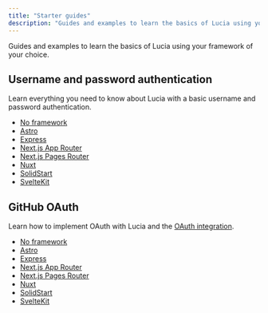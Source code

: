 ```yaml
---
title: "Starter guides"
description: "Guides and examples to learn the basics of Lucia using your framework of your choice."
---
```


Guides and examples to learn the basics of Lucia using your framework of your choice.

## Username and password authentication

Learn everything you need to know about Lucia with a basic username and password authentication.

- [No framework](/guidebook/sign-in-with-username-and-password)
- [Astro](/guidebook/sign-in-with-username-and-password/astro)
- [Express](/guidebook/sign-in-with-username-and-password/express)
- [Next.js App Router](/guidebook/sign-in-with-username-and-password/nextjs-app)
- [Next.js Pages Router](/guidebook/sign-in-with-username-and-password/nextjs-pages)
- [Nuxt](/guidebook/sign-in-with-username-and-password/nuxt)
- [SolidStart](/guidebook/sign-in-with-username-and-password/solidstart)
- [SvelteKit](/guidebook/sign-in-with-username-and-password/sveltekit)

## GitHub OAuth

Learn how to implement OAuth with Lucia and the [OAuth integration](/oauth).

- [No framework](/guidebook/github-oauth)
- [Astro](/guidebook/github-oauth/astro)
- [Express](/guidebook/github-oauth/express)
- [Next.js App Router](/guidebook/github-oauth/nextjs-app)
- [Next.js Pages Router](/guidebook/github-oauth/nextjs-pages)
- [Nuxt](/guidebook/github-oauth/nuxt)
- [SolidStart](/guidebook/github-oauth/solidstart)
- [SvelteKit](/guidebook/github-oauth/sveltekit)
